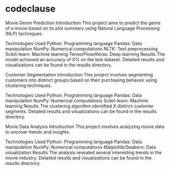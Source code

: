 # codeclause

Movie Genre Prediction
Introduction
This project aims to predict the genre of a movie based on its plot summary using Natural Language Processing (NLP) techniques.

Technologies Used
Python: Programming language
Pandas: Data manipulation
NumPy: Numerical computations
NLTK: Text preprocessing
Scikit-learn: Machine learning
TensorFlow/Keras: Deep learning
Results
The model achieved an accuracy of X% on the test dataset. Detailed results and visualizations can be found in the results directory.

Customer Segmentation
Introduction
This project involves segmenting customers into distinct groups based on their purchasing behavior using clustering techniques.

Technologies Used
Python: Programming language
Pandas: Data manipulation
NumPy: Numerical computations
Scikit-learn: Machine learning
Results
The clustering algorithm identified X distinct customer segments. Detailed results and visualizations can be found in the results directory.

Movie Data Analysis
Introduction
This project involves analyzing movie data to uncover trends and insights.

Technologies Used
Python: Programming language
Pandas: Data manipulation
NumPy: Numerical computations
Matplotlib/Seaborn: Data visualization
Results
The analysis revealed several interesting trends in the movie industry. Detailed results and visualizations can be found in the results directory.
